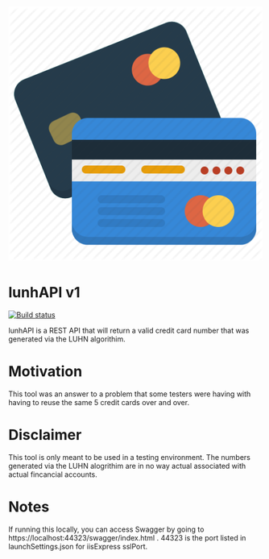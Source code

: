 # ![lunhAPI](luhnAPI/luhnAPI/media/Cards-512.png)

# lunhAPI v1

[![Build status](https://kj2w.visualstudio.com/Luhn%20Algorithim%20API/_apis/build/status/LuhnAPI-clone)](https://kj2w.visualstudio.com/Luhn%20Algorithim%20API/_build/latest?definitionId=8)

lunhAPI is a REST API that will return a valid credit card number that was generated via the LUHN algorithim.  

# Motivation

This tool was an answer to a problem that some testers were having with having to reuse the same 5 credit cards over and over.  

# Disclaimer

This tool is only meant to be used in a testing environment.  The numbers generated via the LUHN alogrithim are in no way actual associated with actual fincancial accounts.  

# Notes
If running this locally, you can access Swagger by going to https://localhost:44323/swagger/index.html .  44323 is the port listed in launchSettings.json for iisExpress sslPort.

